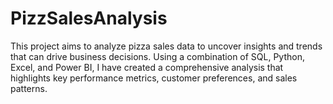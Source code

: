 # PizzSalesAnalysis
This project aims to analyze pizza sales data to uncover insights and trends that can drive business decisions. Using a combination of SQL, Python, Excel, and Power BI, I have created a comprehensive analysis that highlights key performance metrics, customer preferences, and sales patterns.

